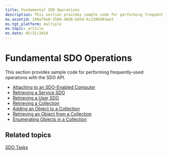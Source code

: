 ```yaml
---
title: Fundamental SDO Operations
description: This section provides sample code for performing frequently-used operations with the SDO API.
ms.assetid: 196e75e8-35b6-48d8-b85d-6c2206503ae3
ms.tgt_platform: multiple
ms.topic: article
ms.date: 05/31/2018
---
```


# Fundamental SDO Operations

This section provides sample code for performing frequently-used operations with the SDO API.

-   [Attaching to an SDO-Enabled Computer](/windows/desktop/Nps/sdo-attaching-to-an-sdo-enabled-computer)
-   [Retrieving a Service SDO](/windows/desktop/Nps/sdo-retrieving-a-service-sdo)
-   [Retrieving a User SDO](/windows/desktop/Nps/sdo-retrieving-a-user-sdo)
-   [Retrieving a Collection](/windows/desktop/Nps/sdo-retrieving-a-collection)
-   [Adding an Object to a Collection](/windows/desktop/Nps/sdo-adding-an-object-to-a-collection)
-   [Retrieving an Object from a Collection](/windows/desktop/Nps/sdo-retrieving-an-object-from-a-collection)
-   [Enumerating Objects in a Collection](/windows/desktop/Nps/sdo-enumerating-objects-in-a-collection)

## Related topics

<dl> <dt>

[SDO Tasks](/windows/desktop/Nps/sdo-sdo-tasks)
</dt> </dl>

 

 
